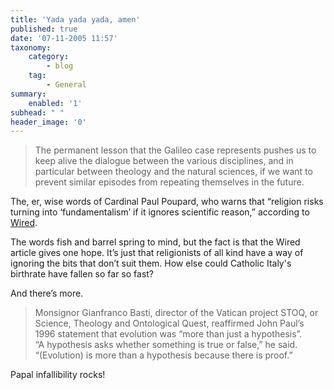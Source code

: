```yaml
---
title: 'Yada yada yada, amen'
published: true
date: '07-11-2005 11:57'
taxonomy:
    category:
        - blog
    tag:
        - General
summary:
    enabled: '1'
subhead: " "
header_image: '0'
---
```


> The permanent lesson that the Galileo case represents pushes us to keep alive the dialogue between the various disciplines, and in particular between theology and the natural sciences, if we want to prevent similar episodes from repeating themselves in the future.

The, er, wise words of Cardinal Paul Poupard, who warns that “religion risks turning into ‘fundamentalism’ if it ignores scientific reason,” according to [Wired](https://web.archive.org/web/20051106110737/http://www.wired.com/news/culture/0,1284,69485,00.html).

The words fish and barrel spring to mind, but the fact is that the Wired article gives one hope. It’s just that religionists of all kind have a way of ignoring the bits that don’t suit them. How else could Catholic Italy's birthrate have fallen so far so fast?

And there’s more.

> Monsignor Gianfranco Basti, director of the Vatican project STOQ, or Science, Theology and Ontological Quest, reaffirmed John Paul’s 1996 statement that evolution was “more than just a hypothesis”.  
> “A hypothesis asks whether something is true or false,” he said. “(Evolution) is more than a hypothesis because there is proof.”

Papal infallibility rocks!
